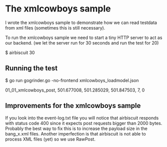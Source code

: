 # The xmlcowboys sample

I wrote the xmlcowboys sample to demonstrate how we can read testdata from xml files (sometimes this is still necessary).

To run the xmlcowboys sample we need to start a tiny HTTP server to act as our backend.
(we let the server run for 30 seconds and run the test for 20)

$ airbiscuit 30


## Running the test

$ go run gogrinder.go -no-frontend xmlcowboys_loadmodel.json

01_01_xmlcowboys_post, 501.677008, 501.285029, 501.847503, 7, 0


## Improvements for the xmlcowboys sample

If you look into the event-log.txt file you will notice that airbiscuit responds with status code 400 since it expects post requests bigger than 2000 bytes. Probably the best way to fix this is to increase the payload size in the bang_x.xml files.
Another imperfection is that airbiscuit is not able to process XML files (yet) so we use RawPost.
